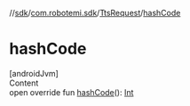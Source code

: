 //[sdk](../../../index.md)/[com.robotemi.sdk](../index.md)/[TtsRequest](index.md)/[hashCode](hash-code.md)



# hashCode  
[androidJvm]  
Content  
open override fun [hashCode](hash-code.md)(): [Int](https://kotlinlang.org/api/latest/jvm/stdlib/kotlin/-int/index.html)  




